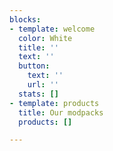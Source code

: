 ```yaml
---
blocks:
- template: welcome
  color: White
  title: ''
  text: ''
  button:
    text: ''
    url: ''
  stats: []
- template: products
  title: Our modpacks
  products: []

---
```

